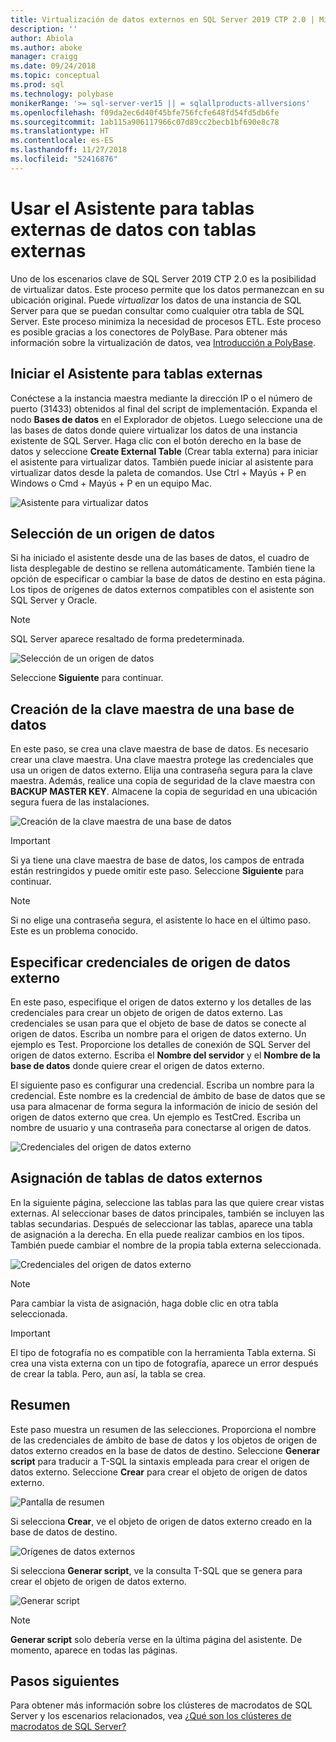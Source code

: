 ```yaml
---
title: Virtualización de datos externos en SQL Server 2019 CTP 2.0 | Microsoft Docs
description: ''
author: Abiola
ms.author: aboke
manager: craigg
ms.date: 09/24/2018
ms.topic: conceptual
ms.prod: sql
ms.technology: polybase
monikerRange: '>= sql-server-ver15 || = sqlallproducts-allversions'
ms.openlocfilehash: f09da2ec6d40f45bfe756fcfe648fd54fd5db6fe
ms.sourcegitcommit: 1ab115a906117966c07d89cc2becb1bf690e8c78
ms.translationtype: HT
ms.contentlocale: es-ES
ms.lasthandoff: 11/27/2018
ms.locfileid: "52416876"
---
```

# <a name="use-the-data-external-table-wizard-with-external-tables"></a>Usar el Asistente para tablas externas de datos con tablas externas

Uno de los escenarios clave de SQL Server 2019 CTP 2.0 es la posibilidad de virtualizar datos. Este proceso permite que los datos permanezcan en su ubicación original. Puede *virtualizar* los datos de una instancia de SQL Server para que se puedan consultar como cualquier otra tabla de SQL Server. Este proceso minimiza la necesidad de procesos ETL. Este proceso es posible gracias a los conectores de PolyBase. Para obtener más información sobre la virtualización de datos, vea [Introducción a PolyBase](polybase-guide.md).

## <a name="start-the-external-table-wizard"></a>Iniciar el Asistente para tablas externas

Conéctese a la instancia maestra mediante la dirección IP o el número de puerto (31433) obtenidos al final del script de implementación. Expanda el nodo **Bases de datos** en el Explorador de objetos. Luego seleccione una de las bases de datos donde quiere virtualizar los datos de una instancia existente de SQL Server. Haga clic con el botón derecho en la base de datos y seleccione **Create External Table** (Crear tabla externa) para iniciar el asistente para virtualizar datos. También puede iniciar al asistente para virtualizar datos desde la paleta de comandos. Use Ctrl + Mayús + P en Windows o Cmd + Mayús + P en un equipo Mac.

![Asistente para virtualizar datos](media/data-virtualization/virtualize-data-wizard.png)
## <a name="select-a-data-source"></a>Selección de un origen de datos

Si ha iniciado el asistente desde una de las bases de datos, el cuadro de lista desplegable de destino se rellena automáticamente. También tiene la opción de especificar o cambiar la base de datos de destino en esta página. Los tipos de orígenes de datos externos compatibles con el asistente son SQL Server y Oracle.

> [!NOTE]
>SQL Server aparece resaltado de forma predeterminada.


![Selección de un origen de datos](media/data-virtualization/select-data-source.png)

Seleccione **Siguiente** para continuar.

## <a name="create-a-database-master-key"></a>Creación de la clave maestra de una base de datos

En este paso, se crea una clave maestra de base de datos. Es necesario crear una clave maestra. Una clave maestra protege las credenciales que usa un origen de datos externo. Elija una contraseña segura para la clave maestra. Además, realice una copia de seguridad de la clave maestra con **BACKUP MASTER KEY**. Almacene la copia de seguridad en una ubicación segura fuera de las instalaciones.

![Creación de la clave maestra de una base de datos](media/data-virtualization/virtualize-data-master-key.png)

> [!IMPORTANT]
> Si ya tiene una clave maestra de base de datos, los campos de entrada están restringidos y puede omitir este paso. Seleccione **Siguiente** para continuar.

> [!NOTE]
> Si no elige una contraseña segura, el asistente lo hace en el último paso. Este es un problema conocido.

## <a name="enter-external-data-source-credentials"></a>Especificar credenciales de origen de datos externo

En este paso, especifique el origen de datos externo y los detalles de las credenciales para crear un objeto de origen de datos externo. Las credenciales se usan para que el objeto de base de datos se conecte al origen de datos. Escriba un nombre para el origen de datos externo. Un ejemplo es Test. Proporcione los detalles de conexión de SQL Server del origen de datos externo. Escriba el **Nombre del servidor** y el **Nombre de la base de datos** donde quiere crear el origen de datos externo.

El siguiente paso es configurar una credencial. Escriba un nombre para la credencial. Este nombre es la credencial de ámbito de base de datos que se usa para almacenar de forma segura la información de inicio de sesión del origen de datos externo que crea. Un ejemplo es TestCred. Escriba un nombre de usuario y una contraseña para conectarse al origen de datos.

![Credenciales del origen de datos externo](media/data-virtualization/data-source-credentials.png)

## <a name="external-data-table-mapping"></a>Asignación de tablas de datos externos

En la siguiente página, seleccione las tablas para las que quiere crear vistas externas. Al seleccionar bases de datos principales, también se incluyen las tablas secundarias. Después de seleccionar las tablas, aparece una tabla de asignación a la derecha. En ella puede realizar cambios en los tipos. También puede cambiar el nombre de la propia tabla externa seleccionada.

![Credenciales del origen de datos externo](media/data-virtualization/data-table-mapping.png)

> [!NOTE]
>Para cambiar la vista de asignación, haga doble clic en otra tabla seleccionada.

> [!IMPORTANT]
>El tipo de fotografía no es compatible con la herramienta Tabla externa. Si crea una vista externa con un tipo de fotografía, aparece un error después de crear la tabla. Pero, aun así, la tabla se crea.

## <a name="summary"></a>Resumen

Este paso muestra un resumen de las selecciones. Proporciona el nombre de las credenciales de ámbito de base de datos y los objetos de origen de datos externo creados en la base de datos de destino. Seleccione **Generar script** para traducir a T-SQL la sintaxis empleada para crear el origen de datos externo. Seleccione **Crear** para crear el objeto de origen de datos externo.

![Pantalla de resumen](media/data-virtualization/virtualize-data-summary.png)

Si selecciona **Crear**, ve el objeto de origen de datos externo creado en la base de datos de destino.

![Orígenes de datos externos](media/data-virtualization/external-data-sources.png)

Si selecciona **Generar script**, ve la consulta T-SQL que se genera para crear el objeto de origen de datos externo.

![Generar script](media/data-virtualization/generated-script.png)

> [!NOTE]
> **Generar script** solo debería verse en la última página del asistente. De momento, aparece en todas las páginas.

## <a name="next-steps"></a>Pasos siguientes

Para obtener más información sobre los clústeres de macrodatos de SQL Server y los escenarios relacionados, vea [¿Qué son los clústeres de macrodatos de SQL Server?](../../big-data-cluster/big-data-cluster-overview.md)
